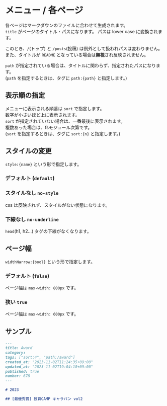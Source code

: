 # メニュー / 各ページ

各ページはマークダウンのファイルに合わせて生成されます。  
`title` がページのタイトル・パスになります。
パスは lower case に変換されます。

このとき、`/`(トップ) と `/posts`(投稿) は例外として扱われパスは変わりません。  
また、タイトルが `README` となっている場合は**無視**され反映されません。

`path` が指定されている場合は、タイトルに関わらず、指定されたパスになります。  
(`path` を指定するときは、タグに `path:{path}` と指定します。)

## 表示順の指定

メニューに表示される順番は `sort` で指定します。  
数字が小さいほど上に表示されます。  
`sort` が指定されていない場合は、一番最後に表示されます。  
複数あった場合は、fsモジュール次第です。  
(`sort` を指定するときは、タグに `sort:{n}` と指定します。)

## スタイルの変更

`style:{name}` という形で指定します。

### デフォルト (`default`)

### スタイルなし `no-style`

css は反映されず、スタイルがない状態になります。

### 下線なし `no-underline`

`head`(h1, h2...) タグの下線がなくなります。

## ページ幅

`widthNarrow:{bool}` という形で指定します。

### デフォルト (`false`)

ページ幅は `max-width: 800px` です。

### 狭い `true`

ページ幅は `max-width: 600px` です。

## サンプル

```markdown
---
title: Award
category:
tags: ["sort:4", "path:/award"]
created_at: "2023-11-02T11:24:35+09:00"
updated_at: "2023-11-02T19:04:18+09:00"
published: true
number: 678
---

# 2023

## [最優秀賞] 技育CAMP キャラバン vol2
```
